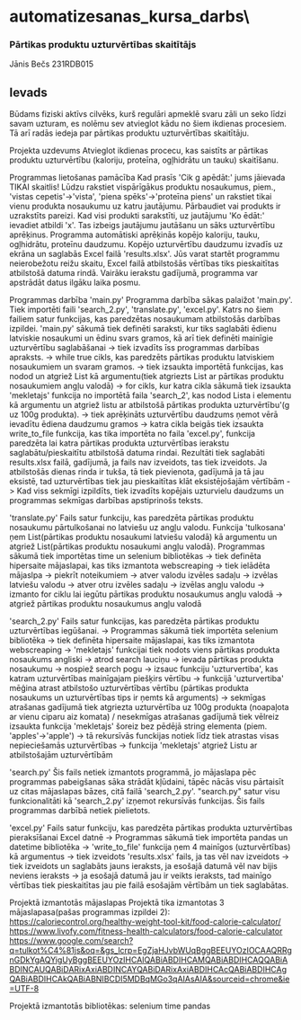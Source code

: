 # automatizesanas_kursa_darbs\

### Pārtikas produktu uzturvērtības skaitītājs

Jānis Bečs 231RDB015

## Ievads

Būdams fiziski aktīvs cilvēks, kurš regulāri apmeklē svaru zāli un seko līdzi savam uzturam, es nolēmu sev atvieglot kādu no šiem ikdienas procesiem. Tā arī radās iedeja par pārtikas produktu uzturvērtības skaitītāju.

Projekta uzdevums
Atvieglot ikdienas procecu, kas saistīts ar pārtikas produktu uzturvērtību (kaloriju, proteīna, ogļhidrātu un tauku) skaitīšanu.

Programmas lietošanas pamācība
Kad prasīs 'Cik g apēdāt:' jums jāievada TIKAI skaitlis!
Lūdzu rakstiet vispārīgākus produktu nosaukumus, piem., 'vistas cepetis'->'vista', 'piena spēks'->'proteīna piens' un rakstiet tikai vienu produkta nosaukumu uz katru jautājumu. Pārbaudiet vai produkts ir uzrakstīts pareizi.
Kad visi produkti sarakstīti, uz jautājumu 'Ko ēdāt:' ievadiet atbildi 'x'. Tas izbeigs jautājumu jautāšanu un sāks uzturvērtību aprēķinus.
Programma automātiski aprēķinās kopējo kaloriju, tauku, ogļhidrātu, proteīnu daudzumu.
Kopējo uzturvērtību daudzumu izvadīs uz ekrāna un saglabās Excel failā 'results.xlsx'.
Jūs varat startēt programmu neierobežotu reižu skaitu, Excel failā atbilstošās vērtības tiks pieskaitītas atbilstošā datuma rindā.
Vairāku ierakstu gadījumā, programma var apstrādāt datus ilgāku laika posmu.

Programmas darbība
'main.py'
Programma darbība sākas palaižot 'main.py'. Tiek importēti faili 'search_2.py', 'translate.py', 'excel.py'. Katrs no šiem failiem satur funkcijas, kas paredzētas nosaukumam atbilstošās darbības izpildei. 'main.py' sākumā tiek definēti saraksti, kur tiks saglabāti ēdienu latviskie nosaukumi un ēdinu svars gramos, kā arī tiek definēti mainīgie uzturvērtību saglabāšanai -> tiek izvadīts īss programmas darbības apraksts. -> while true cikls, kas paredzēts pārtikas produktu latviskiem nosaukumiem un svaram gramos. -> tiek izsaukta importētā funkcijas, kas nodod un atgriež List kā argumentu(tiek atgriezts List ar pārtikas produktu nosaukumiem angļu valodā) -> for cikls, kur katra cikla sākumā tiek izsaukta 'mekletajs' funkcija no importētā faila 'search_2', kas nodod Lista i elementu kā argumentu un atgriež listu ar atbilstošā pārtikas produkta uzturvērtību'(g uz 100g produkta). -> tiek aprēķināts uzturvērtību daudzums ņemot vērā ievadītu ēdiena daudzumu gramos -> katra cikla beigās tiek izsaukta write_to_file funkcija, kas tika importēta no faila 'excel.py', funkcija paredzēta lai katra pārtikas produkta uzturvērtības ierakstu saglabātu/pieskaitītu atbilstošā datuma rindai. Rezultāti tiek saglabāti results.xlsx failā, gadījumā, ja fails nav izveidots, tas tiek izveidots. Ja atbilstošās dienas rinda ir tukša, tā tiek pievienota, gadījumā ja tā jau eksistē, tad uzturvērtības tiek jau pieskaitītas klāt eksistējošajām vērtībām -> Kad viss sekmīgi izpildīts, tiek izvadīts kopējais uzturvielu daudzums un programmas sekmīgas darbības apstiprinošs teksts.

'translate.py'
Fails satur funkciju, kas paredzēta pārtikas produktu nosaukumu pārtulkošanai no latviešu uz angļu valodu. Funkcija 'tulkosana' ņem List(pārtikas produktu nosaukumi latviešu valodā) kā argumentu un atgriež List(pārtikas produktu nosaukumi angļu valodā). Programmas sākumā tiek importētas time un selenium bibliotēkas -> tiek definēta hipersaite mājaslapai, kas tiks izmantota webscreaping -> tiek ielādēta mājaslpa -> piekrīt noteikumiem -> atver valodu izvēles sadaļu -> izvēlas latviešu valodu -> atver otru izvēles sadaļu -> izvēlas angļu valodu -> izmanto for ciklu lai iegūtu pārtikas produktu nosaukumus angļu valodā -> atgriež pārtikas produktu nosaukumus angļu valodā

'search_2.py'
Fails satur funkcijas, kas paredzēta pārtikas produktu uzturvērtības iegūšanai. -> Programmas sākumā tiek importēta selenium bibliotēka -> tiek definēta hipersaite mājaslapai, kas tiks izmantota webscreaping ->
'mekletajs' funkcijai tiek nodots viens pārtikas produkta nosaukums angliski -> atrod search lauciņu -> ievada pārtikas produkta nosaukumu -> nospiež search pogu -> izsauc funkciju 'uzturvertiba', kas katram uzturvērtības mainīgajam piešķirs vērtību -> funkcijā 'uzturvertiba' mēģina atrast atbilstošo uzturvērtības vērtību (pārtikas produkta nosaukums un uzturvērtības tips ir ņemts kā arguments) -> sekmīgas atrašanas gadījumā tiek atgriezta uzturvērtība uz 100g produkta (noapaļota ar vienu ciparu aiz komata) / nesekmīgas atrašanas gadījumā tiek vēlreiz izsaukta funkcija 'mekletajs' šoreiz bez pēdējā string elementa (piem. 'apples'->'apple') -> tā rekursīvās funckijas notiek līdz tiek atrastas visas nepieciešamās uzturvērtības -> funkcija 'mekletajs' atgriež Listu ar atbilstošajām uzturvērtībām

'search.py'
Šis fails netiek izmantots programmā, jo mājaslapa pēc programmas pabeigšanas sāka strādāt kļūdaini, tāpēc nācās visu pārtaisīt uz citas mājaslapas bāzes, citā failā 'search_2.py'. "search.py" satur visu funkcionalitāti kā 'search_2.py' izņemot rekursīvās funkcijas. Šis fails programmas darbībā netiek pielietots.

'excel.py'
Fails satur funkciju, kas paredzēta pārtikas produkta uzturvērtības pieraksīšanai Excel datnē -> Programmas sākumā tiek importēta pandas un datetime bibliotēka -> 'write_to_file' funkcija ņem 4 mainīgos (uzturvērtības) kā argumentus -> tiek izveidots 'results.xlsx' fails, ja tas vēl nav izveidots -> tiek izveidots un saglabāts jauns ieraksts, ja esošajā datumā vēl nav bijis neviens ieraksts -> ja esošajā datumā jau ir veikts ieraksts, tad mainīgo vērtības tiek pieskaitītas jau pie failā esošajām vērtībām un tiek saglabātas.

Projektā izmantotās mājaslapas
Projektā tika izmantotas 3 mājaslapasa(pašas programmas izpildei 2):
https://caloriecontrol.org/healthy-weight-tool-kit/food-calorie-calculator/
https://www.livofy.com/fitness-health-calculators/food-calorie-calculator
https://www.google.com/search?q=tulkot%C4%81js&oq=&gs_lcrp=EgZjaHJvbWUqBggBEEUYOzIOCAAQRRgnGDkYgAQYigUyBggBEEUYOzIHCAIQABiABDIHCAMQABiABDIHCAQQABiABDINCAUQABiDARixAxiABDINCAYQABiDARixAxiABDIHCAcQABiABDIHCAgQABiABDIHCAkQABiABNIBCDI5MDBqMGo3qAIAsAIA&sourceid=chrome&ie=UTF-8

Projektā izmantotās bibliotēkas:
selenium
time
pandas
